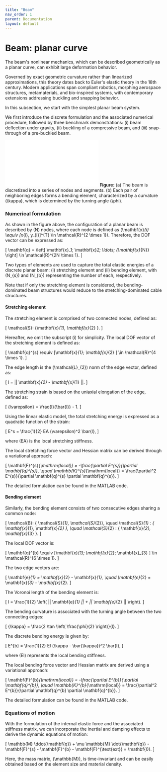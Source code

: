 ```yaml
---
title: "Beam"
nav_order: 1
parent: Documentation
layout: default
---
```


# Beam: planar curve

The beam's nonlinear mechanics, which can be described geometrically as a planar curve, can exhibit large deformation behavior.

Governed by exact geometric curvature rather than linearized approximations, this theory dates back to Euler's elastic theory in the 18th century. Modern applications span compliant robotics, morphing aerospace structures, metamaterials, and bio-inspired systems, with contemporary extensions addressing buckling and snapping behavior.

In this subsection, we start with the simplest planar beam system.

We first introduce the discrete formulation and the associated numerical procedure, followed by three benchmark demonstrations: (i) beam deflection under gravity, (ii) buckling of a compressive beam, and (iii) snap-through of a pre-buckled beam.

![Planar beam model in DDG simulations](Figures/beam_model.pdf)
**Figure:** (a) The beam is discretized into a series of nodes and segments. (b) Each pair of neighboring edges forms a bending element, characterized by a curvature \(\kappa\), which is determined by the turning angle \(\phi\).

### Numerical formulation

As shown in the figure above, the configuration of a planar beam is described by \(N\) nodes, where each node is defined as \(\mathbf{x}_{i} \equiv [x_{i}, y_{i}]^{T} \in \mathcal{R}^{2 \times 1}\). Therefore, the DOF vector can be expressed as:

\[
\mathbf{q} = \left[ \mathbf{x}_1; \mathbf{x}_2; \ldots; {\mathbf{x}_{N}} \right] \in \mathcal{R}^{2N \times 1}.
\]

Two types of elements are used to capture the total elastic energies of a discrete planar beam: (i) stretching element and (ii) bending element, with \(N_{s}\) and \(N_{b}\) representing the number of each, respectively.

Note that if only the stretching element is considered, the bending-dominated beam structures would reduce to the stretching-dominated cable structures.

#### Stretching element

The stretching element is comprised of two connected nodes, defined as:

\[
\mathcal{S}: \{\mathbf{x}_{1}, \mathbf{x}_{2} \}.
\]

Hereafter, we omit the subscript \(i\) for simplicity. The local DOF vector of the stretching element is defined as:

\[
\mathbf{q}^{s} \equiv [\mathbf{x}_{1}; \mathbf{x}_{2} ] \in \mathcal{R}^{4 \times 1}.
\]

The edge length is the \(\mathcal{L}_{2}\) norm of the edge vector, defined as:

\[
l = || \mathbf{x}_{2} - \mathbf{x}_{1} ||.
\]

The stretching strain is based on the uniaxial elongation of the edge, defined as:

\[
{\varepsilon} = \frac{l}{\bar{l}} - 1.
\]

Using the linear elastic model, the total stretching energy is expressed as a quadratic function of the strain:

\[
E^s = \frac{1}{2} EA (\varepsilon)^2 \bar{l},
\]

where \(EA\) is the local stretching stiffness.

The local stretching force vector and Hessian matrix can be derived through a variational approach:

\[
\mathbf{F}^{s}_{\mathrm{local}} = -\frac{\partial E^{s}}{\partial \mathbf{q}^{s}}, \quad \mathbb{K}^{s}_{\mathrm{local}} = \frac{\partial^2 E^{s}}{\partial \mathbf{q}^{s} \partial \mathbf{q}^{s}}.
\]

The detailed formulation can be found in the MATLAB code.

#### Bending element

Similarly, the bending element consists of two consecutive edges sharing a common node:

\[
\mathcal{B}: \{ \mathcal{S}_{1}, \mathcal{S}_{2}\}, \quad \mathcal{S}_{1} : \{ \mathbf{x}_{1}, \mathbf{x}_{2} \}, \quad \mathcal{S}_{2} : \{ \mathbf{x}_{2}, \mathbf{x}_{3} \}.
\]

The local DOF vector is:

\[
\mathbf{q}^{b} \equiv [\mathbf{x}_{1}; \mathbf{x}_{2}; \mathbf{x}_{3} ] \in \mathcal{R}^{6 \times 1}.
\]

The two edge vectors are:

\[
\mathbf{e}_{1} = \mathbf{x}_{2} - \mathbf{x}_{1}, \quad \mathbf{e}_{2} = \mathbf{x}_{3} - \mathbf{x}_{2}.
\]

The Voronoi length of the bending element is:

\[
l = \frac{1}{2} \left( || \mathbf{e}_{1} || + || \mathbf{e}_{2} || \right).
\]

The bending curvature is associated with the turning angle between the two connecting edges:

\[
{\kappa} = \frac{2 \tan \left( \frac{\phi}{2} \right)}{l}.
\]

The discrete bending energy is given by:

\[
E^{b} = \frac{1}{2} EI (\kappa - \bar{\kappa})^2 \bar{l},
\]

where \(EI\) represents the local bending stiffness.

The local bending force vector and Hessian matrix are derived using a variational approach:

\[
\mathbf{F}^{b}_{\mathrm{local}} = -\frac{\partial E^{b}}{\partial \mathbf{q}^{b}}, \quad \mathbb{K}^{b}_{\mathrm{local}} = \frac{\partial^2 E^{b}}{\partial \mathbf{q}^{b} \partial \mathbf{q}^{b}}.
\]

The detailed formulation can be found in the MATLAB code.

### Equations of motion

With the formulation of the internal elastic force and the associated stiffness matrix, we can incorporate the inertial and damping effects to derive the dynamic equations of motion:

\[
\mathbb{M} \ddot{\mathbf{q}} + \mu \mathbb{M} \dot{\mathbf{q}} - \mathbf{F}^{s} - \mathbf{F}^{b} - \mathbf{F}^{\text{ext}} = \mathbf{0}.
\]

Here, the mass matrix, \(\mathbb{M}\), is time-invariant and can be easily obtained based on the element size and material density.